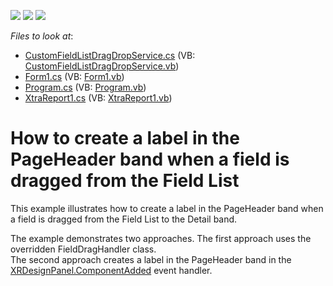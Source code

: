 <!-- default badges list -->
![](https://img.shields.io/endpoint?url=https://codecentral.devexpress.com/api/v1/VersionRange/128599497/2019.2)
[![](https://img.shields.io/badge/Open_in_DevExpress_Support_Center-FF7200?style=flat-square&logo=DevExpress&logoColor=white)](https://supportcenter.devexpress.com/ticket/details/T457241)
[![](https://img.shields.io/badge/📖_How_to_use_DevExpress_Examples-e9f6fc?style=flat-square)](https://docs.devexpress.com/GeneralInformation/403183)
<!-- default badges end -->
<!-- default file list -->
*Files to look at*:

* [CustomFieldListDragDropService.cs](./CS/Reporting_how-to-create-a-label-in-the-pageheader-band-when-a-field-is-dragged-from-the-t457241/T457241/CustomFieldListDragDropService.cs) (VB: [CustomFieldListDragDropService.vb](./VB/Reporting_how-to-create-a-label-in-the-pageheader-band-when-a-field-is-dragged-from-the-t457241/T457241/CustomFieldListDragDropService.vb))
* [Form1.cs](./CS/Reporting_how-to-create-a-label-in-the-pageheader-band-when-a-field-is-dragged-from-the-t457241/T457241/Form1.cs) (VB: [Form1.vb](./VB/Reporting_how-to-create-a-label-in-the-pageheader-band-when-a-field-is-dragged-from-the-t457241/T457241/Form1.vb))
* [Program.cs](./CS/Reporting_how-to-create-a-label-in-the-pageheader-band-when-a-field-is-dragged-from-the-t457241/T457241/Program.cs) (VB: [Program.vb](./VB/Reporting_how-to-create-a-label-in-the-pageheader-band-when-a-field-is-dragged-from-the-t457241/T457241/Program.vb))
* [XtraReport1.cs](./CS/Reporting_how-to-create-a-label-in-the-pageheader-band-when-a-field-is-dragged-from-the-t457241/T457241/XtraReport1.cs) (VB: [XtraReport1.vb](./VB/Reporting_how-to-create-a-label-in-the-pageheader-band-when-a-field-is-dragged-from-the-t457241/T457241/XtraReport1.vb))
<!-- default file list end -->
# How to create a label in the PageHeader band when a field is dragged from the Field List


<p>This example illustrates how to create a label in the PageHeader band when a field is dragged from the Field List to the Detail band. </p>
<p>The example demonstrates two approaches. The first approach uses the overridden FieldDragHandler class. <br>The second approach creates a label in the PageHeader band in the <a href="https://documentation.devexpress.com/#XtraReports/DevExpressXtraReportsUserDesignerXRDesignPanel_ComponentAddedtopic">XRDesignPanel.ComponentAdded</a> event handler.</p>

<br/>

